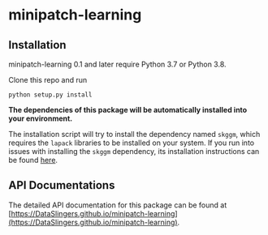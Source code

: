 # minipatch-learning


## Installation

minipatch-learning 0.1 and later require Python 3.7 or Python 3.8. 

Clone this repo and run

    python setup.py install



**The dependencies of this package will be automatically installed into your environment.**

The installation script will try to install the dependency named `skggm`, which requires the `lapack` libraries to be installed on your system. If you run into issues with installing the `skggm` dependency, its installation instructions can be found [here](https://github.com/skggm/skggm).

## API Documentations

The detailed API documentation for this package can be found at [https://DataSlingers.github.io/minipatch-learning](https://DataSlingers.github.io/minipatch-learning).


